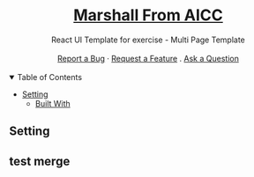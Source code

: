 <h1 align="center">
  <a href="#">
    Marshall From AICC
  </a>
</h1>

<div align="center">
  React UI Template for exercise - Multi Page Template
  <br />
  <br />
  <a href="#">Report a Bug</a>
  ·
  <a href="#">Request a Feature</a>
  .
  <a href="#">Ask a Question</a>
</div>

<div align="center">
<br />
  
</div>

<details open="open">
<summary>Table of Contents</summary>

- [Setting](#setting)
  - [Built With](#built-with)

</details>

## Setting

## test merge
